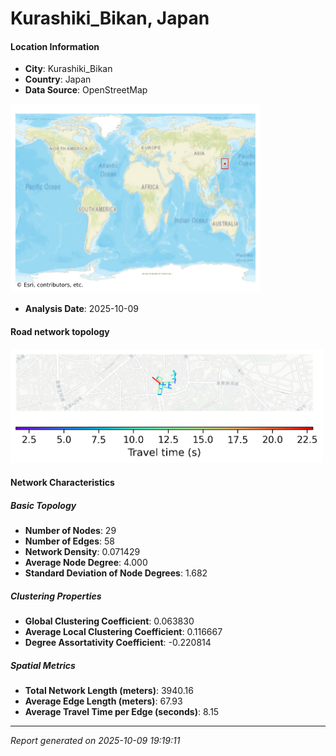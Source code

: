 # Kurashiki_Bikan, Japan

#### Location Information

- **City**: Kurashiki_Bikan
- **Country**: Japan
- **Data Source**: OpenStreetMap
<img src="Kurashiki_Bikan_location.png" alt="Kurashiki_Bikan Location Map" width="400" />

- **Analysis Date**: 2025-10-09

#### Road network topology

<img src="Kurashiki_Bikan_network_map.png" alt="Kurashiki_Bikan Road Network Map" width="500"/>

#### Network Characteristics

##### Basic Topology

- **Number of Nodes**: 29
- **Number of Edges**: 58
- **Network Density**: 0.071429
- **Average Node Degree**: 4.000
- **Standard Deviation of Node Degrees**: 1.682

##### Clustering Properties

- **Global Clustering Coefficient**: 0.063830
- **Average Local Clustering Coefficient**: 0.116667
- **Degree Assortativity Coefficient**: -0.220814

##### Spatial Metrics

- **Total Network Length (meters)**: 3940.16
- **Average Edge Length (meters)**: 67.93
- **Average Travel Time per Edge (seconds)**: 8.15

---
*Report generated on 2025-10-09 19:19:11*
